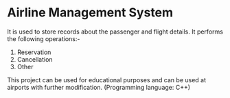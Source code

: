 # Airline Management System
It is used to store records about the passenger and flight details. 
It performs the following operations:-
1. Reservation
2. Cancellation
3. Other 

This project can be used for educational purposes and can be used at airports with further modification.
(Programming language: C++)
